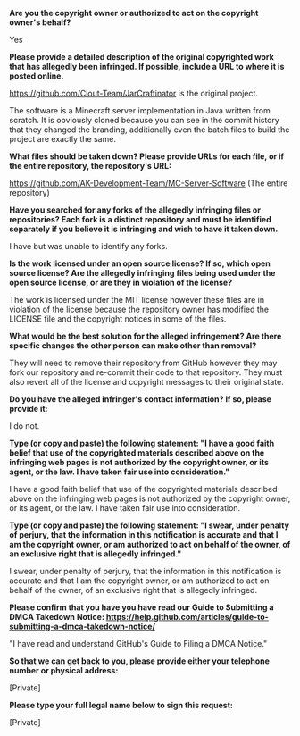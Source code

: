 **Are you the copyright owner or authorized to act on the copyright owner's behalf?**

Yes

**Please provide a detailed description of the original copyrighted work that has allegedly been infringed. If possible, include a URL to where it is posted online.**

https://github.com/Clout-Team/JarCraftinator is the original project.

The software is a Minecraft server implementation in Java written from scratch. It is obviously cloned because you can see in the commit history that they changed the branding, additionally even the batch files to build the project are exactly the same.

**What files should be taken down? Please provide URLs for each file, or if the entire repository, the repository's URL:**

https://github.com/AK-Development-Team/MC-Server-Software (The entire repository)

**Have you searched for any forks of the allegedly infringing files or repositories? Each fork is a distinct repository and must be identified separately if you believe it is infringing and wish to have it taken down.**

I have but was unable to identify any forks.

**Is the work licensed under an open source license? If so, which open source license? Are the allegedly infringing files being used under the open source license, or are they in violation of the license?**

The work is licensed under the MIT license however these files are in violation of the license because the repository owner has modified the LICENSE file and the copyright notices in some of the files.

**What would be the best solution for the alleged infringement? Are there specific changes the other person can make other than removal?**

They will need to remove their repository from GitHub however they may fork our repository and re-commit their code to that repository. They must also revert all of the license and copyright messages to their original state.

**Do you have the alleged infringer's contact information? If so, please provide it:**

I do not.

**Type (or copy and paste) the following statement: "I have a good faith belief that use of the copyrighted materials described above on the infringing web pages is not authorized by the copyright owner, or its agent, or the law. I have taken fair use into consideration."**

I have a good faith belief that use of the copyrighted materials described above on the infringing web pages is not authorized by the copyright owner, or its agent, or the law. I have taken fair use into consideration.

**Type (or copy and paste) the following statement: "I swear, under penalty of perjury, that the information in this notification is accurate and that I am the copyright owner, or am authorized to act on behalf of the owner, of an exclusive right that is allegedly infringed."**

I swear, under penalty of perjury, that the information in this notification is accurate and that I am the copyright owner, or am authorized to act on behalf of the owner, of an exclusive right that is allegedly infringed.

**Please confirm that you have you have read our Guide to Submitting a DMCA Takedown Notice: https://help.github.com/articles/guide-to-submitting-a-dmca-takedown-notice/**

"I have read and understand GitHub's Guide to Filing a DMCA Notice."

**So that we can get back to you, please provide either your telephone number or physical address:**

[Private]

**Please type your full legal name below to sign this request:**

[Private]
